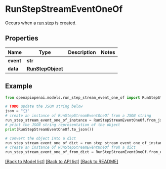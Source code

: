 # RunStepStreamEventOneOf

Occurs when a [run step](/docs/api-reference/runs/step-object) is created.

## Properties

Name | Type | Description | Notes
------------ | ------------- | ------------- | -------------
**event** | **str** |  | 
**data** | [**RunStepObject**](RunStepObject.md) |  | 

## Example

```python
from openapiopenai.models.run_step_stream_event_one_of import RunStepStreamEventOneOf

# TODO update the JSON string below
json = "{}"
# create an instance of RunStepStreamEventOneOf from a JSON string
run_step_stream_event_one_of_instance = RunStepStreamEventOneOf.from_json(json)
# print the JSON string representation of the object
print(RunStepStreamEventOneOf.to_json())

# convert the object into a dict
run_step_stream_event_one_of_dict = run_step_stream_event_one_of_instance.to_dict()
# create an instance of RunStepStreamEventOneOf from a dict
run_step_stream_event_one_of_from_dict = RunStepStreamEventOneOf.from_dict(run_step_stream_event_one_of_dict)
```
[[Back to Model list]](../README.md#documentation-for-models) [[Back to API list]](../README.md#documentation-for-api-endpoints) [[Back to README]](../README.md)


